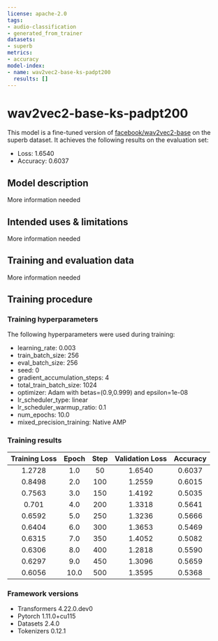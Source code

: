 ```yaml
---
license: apache-2.0
tags:
- audio-classification
- generated_from_trainer
datasets:
- superb
metrics:
- accuracy
model-index:
- name: wav2vec2-base-ks-padpt200
  results: []
---
```


<!-- This model card has been generated automatically according to the information the Trainer had access to. You
should probably proofread and complete it, then remove this comment. -->

# wav2vec2-base-ks-padpt200

This model is a fine-tuned version of [facebook/wav2vec2-base](https://huggingface.co/facebook/wav2vec2-base) on the superb dataset.
It achieves the following results on the evaluation set:
- Loss: 1.6540
- Accuracy: 0.6037

## Model description

More information needed

## Intended uses & limitations

More information needed

## Training and evaluation data

More information needed

## Training procedure

### Training hyperparameters

The following hyperparameters were used during training:
- learning_rate: 0.003
- train_batch_size: 256
- eval_batch_size: 256
- seed: 0
- gradient_accumulation_steps: 4
- total_train_batch_size: 1024
- optimizer: Adam with betas=(0.9,0.999) and epsilon=1e-08
- lr_scheduler_type: linear
- lr_scheduler_warmup_ratio: 0.1
- num_epochs: 10.0
- mixed_precision_training: Native AMP

### Training results

| Training Loss | Epoch | Step | Validation Loss | Accuracy |
|:-------------:|:-----:|:----:|:---------------:|:--------:|
| 1.2728        | 1.0   | 50   | 1.6540          | 0.6037   |
| 0.8498        | 2.0   | 100  | 1.2559          | 0.6015   |
| 0.7563        | 3.0   | 150  | 1.4192          | 0.5035   |
| 0.701         | 4.0   | 200  | 1.3318          | 0.5641   |
| 0.6592        | 5.0   | 250  | 1.3236          | 0.5666   |
| 0.6404        | 6.0   | 300  | 1.3653          | 0.5469   |
| 0.6315        | 7.0   | 350  | 1.4052          | 0.5082   |
| 0.6306        | 8.0   | 400  | 1.2818          | 0.5590   |
| 0.6297        | 9.0   | 450  | 1.3096          | 0.5659   |
| 0.6056        | 10.0  | 500  | 1.3595          | 0.5368   |


### Framework versions

- Transformers 4.22.0.dev0
- Pytorch 1.11.0+cu115
- Datasets 2.4.0
- Tokenizers 0.12.1
